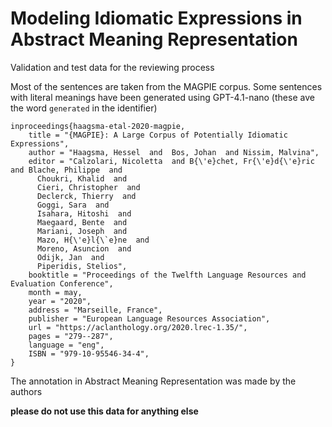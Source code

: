 # Modeling Idiomatic Expressions in Abstract Meaning Representation

Validation and test data for the reviewing process

Most of the sentences are taken from the MAGPIE corpus. Some sentences with
literal meanings have been generated using GPT-4.1-nano (these ave the word
`generated` in the identifier)

```
inproceedings{haagsma-etal-2020-magpie,
    title = "{MAGPIE}: A Large Corpus of Potentially Idiomatic Expressions",
    author = "Haagsma, Hessel  and  Bos, Johan  and Nissim, Malvina",
    editor = "Calzolari, Nicoletta  and B{\'e}chet, Fr{\'e}d{\'e}ric  and Blache, Philippe  and
      Choukri, Khalid  and
      Cieri, Christopher  and
      Declerck, Thierry  and
      Goggi, Sara  and
      Isahara, Hitoshi  and
      Maegaard, Bente  and
      Mariani, Joseph  and
      Mazo, H{\'e}l{\`e}ne  and
      Moreno, Asuncion  and
      Odijk, Jan  and
      Piperidis, Stelios",
    booktitle = "Proceedings of the Twelfth Language Resources and Evaluation Conference",
    month = may,
    year = "2020",
    address = "Marseille, France",
    publisher = "European Language Resources Association",
    url = "https://aclanthology.org/2020.lrec-1.35/",
    pages = "279--287",
    language = "eng",
    ISBN = "979-10-95546-34-4",
}
```

The annotation in Abstract Meaning Representation was made by the authors


**please do not use this data for anything else**

